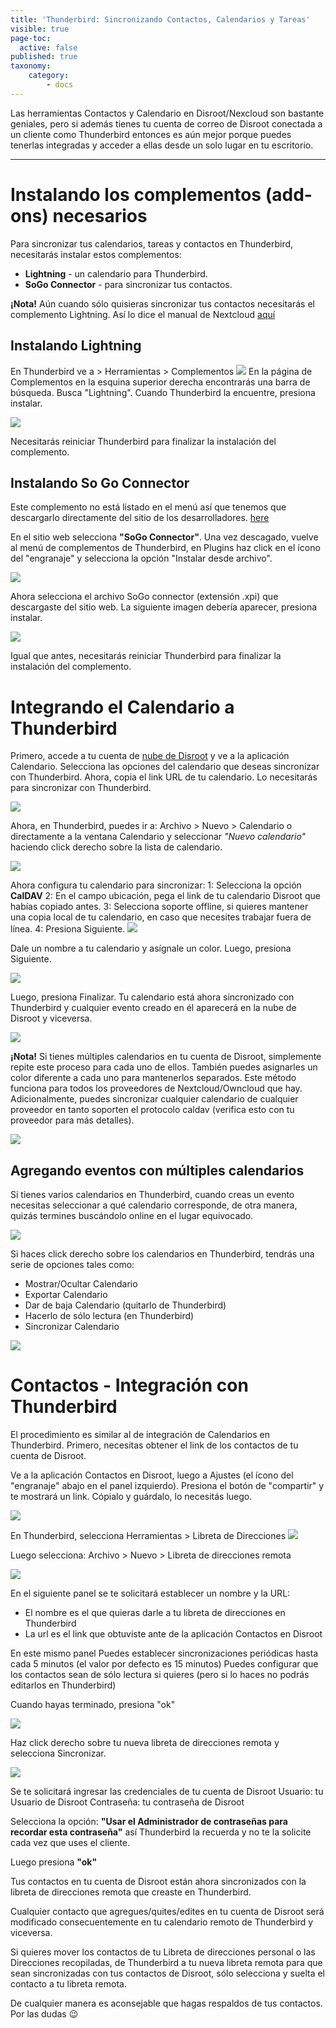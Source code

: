 ```yaml
---
title: 'Thunderbird: Sincronizando Contactos, Calendarios y Tareas'
visible: true
page-toc:
  active: false
published: true
taxonomy:
    category:
        - docs
---
```


Las herramientas Contactos y Calendario en Disroot/Nexcloud son bastante geniales, pero si además tienes tu cuenta de correo de Disroot conectada a un cliente como Thunderbird entonces es aún mejor porque puedes tenerlas integradas y acceder a ellas desde un solo lugar en tu escritorio.

---------


# Instalando los complementos (add-ons) necesarios

Para sincronizar tus calendarios, tareas y contactos en Thunderbird, necesitarás instalar estos complementos:

* **Lightning** - un calendario para Thunderbird.
* **SoGo Connector**  - para sincronizar tus contactos.

**¡Nota!** Aún cuando sólo quisieras sincronizar tus contactos necesitarás el complemento Lightning. Así lo dice el manual de Nextcloud [aquí](https://docs.nextcloud.com/server/9.0/user_manual/pim/sync_thunderbird.html)

## Instalando Lightning

En Thunderbird ve a > Herramientas > Complementos
![](en/thunderbird_1.png)
En la página de Complementos en la esquina superior derecha encontrarás una barra de búsqueda. Busca "Lightning". Cuando Thunderbird la encuentre, presiona instalar.

![](en/thunderbird_2.png)

Necesitarás reiniciar Thunderbird para finalizar la instalación del complemento.

## Instalando So Go Connector

Este complemento no está listado en el menú así que tenemos que descargarlo directamente del sitio de los desarrolladores. [here](https://sogo.nu/download.html#/frontends)

En el sitio web selecciona **"SoGo Connector"**. Una vez descagado, vuelve al menú de complementos de Thunderbird, en Plugins haz click en el ícono del "engranaje" y selecciona la opción "Instalar desde archivo".

![](en/thunderbird_3.png)

Ahora selecciona el archivo SoGo connector (extensión .xpi) que descargaste del sitio web.
La siguiente imagen debería aparecer, presiona instalar.

![](en/thunderbird_4.png)

Igual que antes, necesitarás reiniciar Thunderbird para finalizar la instalación del complemento.


# Integrando el Calendario a Thunderbird

Primero, accede a tu cuenta de [nube de Disroot](https://cloud.disroot.org) y ve a la aplicación Calendario. Selecciona las opciones del calendario que deseas sincronizar con Thunderbird.
Ahora, copia el link URL de tu calendario. Lo necesitarás para sincronizar con Thunderbird.

 ![](en/thunderbird_6.png)

Ahora, en Thunderbird, puedes ir a: Archivo > Nuevo > Calendario o directamente a la ventana Calendario y seleccionar *"Nuevo calendario"* haciendo click derecho sobre la lista de calendario.

![](en/thunderbird_7.png)

Ahora configura tu calendario para sincronizar:
1: Selecciona la opción **CalDAV**
2: En el campo ubicación, pega el link de tu calendario Disroot que habías copiado antes.
3: Selecciona soporte offline, si quieres mantener una copia local de tu calendario, en caso que necesites trabajar fuera de línea.
4: Presiona Siguiente.
![](en/thunderbird_8.png)

Dale un nombre a tu calendario y asígnale un color.
Luego, presiona Siguiente.

![](en/thunderbird_9.png)

Luego, presiona Finalizar.
Tu calendario está ahora sincronizado con Thunderbird y cualquier evento creado en él aparecerá en la nube de Disroot y viceversa.

![](en/thunderbird_10.png)

**¡Nota!**
Si tienes múltiples calendarios en tu cuenta de Disroot, simplemente repite este proceso para cada uno de ellos. También puedes asignarles un color diferente a cada uno para mantenerlos separados. Este método funciona para todos los proveedores de Nextcloud/Owncloud que hay.
Adicionalmente, puedes sincronizar cualquier calendario de cualquier proveedor en tanto soporten el protocolo caldav (verifica esto con tu proveedor para más detalles).

![](en/thunderbird_11.png)

## Agregando eventos con múltiples calendarios
Si tienes varios calendarios en Thunderbird, cuando creas un evento necesitas seleccionar a qué calendario corresponde, de otra manera, quizás termines buscándolo online en el lugar equivocado.

![](en/thunderbird_12.png)

Si haces click derecho sobre los calendarios en Thunderbird, tendrás una serie de opciones tales como:

* Mostrar/Ocultar Calendario
* Exportar Calendario
* Dar de baja Calendario (quitarlo de Thunderbird)
* Hacerlo de sólo lectura (en Thunderbird)
* Sincronizar Calendario

![](en/thunderbird_13.png)

# Contactos - Integración con Thunderbird

El procedimiento es similar al de integración de Calendarios en Thunderbird. Primero, necesitas obtener el link de los contactos de tu cuenta de Disroot.

Ve a la aplicación Contactos en Disroot, luego a Ajustes (el ícono del "engranaje" abajo en el panel izquierdo). Presiona el botón de "compartir" y te mostrará un link.
Cópialo y guárdalo, lo necesitás luego.

![](en/thunderbird_contacts-1.png)

En Thunderbird, selecciona Herramientas > Libreta de Direcciones
![](en/thunderbird_contacts-2.png)

Luego selecciona: Archivo > Nuevo > Libreta de direcciones remota

![](en/thunderbird_contacts-3.png)

En el siguiente panel se te solicitará establecer un nombre y la URL:

* El nombre es el que quieras darle a tu libreta de direcciones en Thunderbird
* La url es el link que obtuviste ante de la aplicación Contactos en Disroot

En este mismo panel
Puedes establecer sincronizaciones periódicas hasta cada 5 minutos (el valor por defecto es 15 minutos)
Puedes configurar que los contactos sean de sólo lectura si quieres (pero si lo haces no podrás editarlos en Thunderbird)

Cuando hayas terminado, presiona "ok"

![](en/thunderbird_contacts-4.png)

Haz click derecho sobre tu nueva libreta de direcciones remota y selecciona Sincronizar.

![](en/thunderbird_contacts-5.png)

Se te solicitará ingresar las credenciales de tu cuenta de Disroot
Usuario: tu Usuario de Disroot
Contraseña: tu contraseña de Disroot

Selecciona la opción: **"Usar el Administrador de contraseñas para recordar esta contraseña"** así Thunderbird la recuerda y no te la solicite cada vez que uses el cliente.

Luego presiona **"ok"**


Tus contactos en tu cuenta de Disroot están ahora sincronizados con la libreta de direcciones remota que creaste en Thunderbird.


Cualquier contacto que agregues/quites/edites en tu cuenta de Disroot será modificado consecuentemente en tu calendario remoto de Thunderbird y viceversa.

Si quieres mover los contactos de tu Libreta de direcciones personal o las Direcciones recopiladas, de Thunderbird a tu nueva libreta remota para que sean sincronizadas con tus contactos de Disroot, sólo selecciona y suelta el contacto a tu libreta remota.

De cualquier manera es aconsejable que hagas respaldos de tus contactos. Por las dudas :wink:
